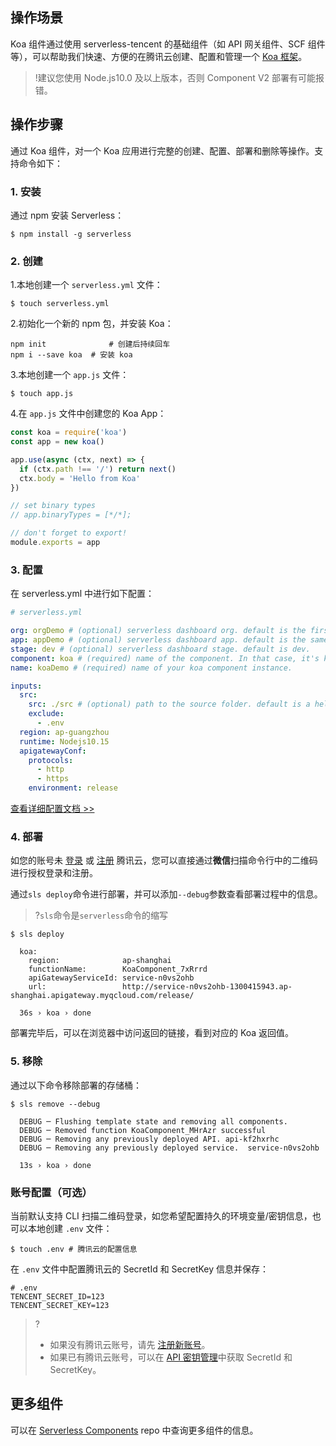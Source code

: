 ## 操作场景
Koa 组件通过使用 serverless-tencent 的基础组件（如 API 网关组件、SCF 组件等），可以帮助我们快速、方便的在腾讯云创建、配置和管理一个 [Koa 框架](https://koajs.com/)。

>!建议您使用 Node.js10.0 及以上版本，否则 Component V2 部署有可能报错。

## 操作步骤
通过 Koa 组件，对一个 Koa 应用进行完整的创建、配置、部署和删除等操作。支持命令如下：

### 1. 安装

通过 npm 安装 Serverless：
```console
$ npm install -g serverless
```

### 2. 创建

1.本地创建一个 `serverless.yml` 文件：
```console
$ touch serverless.yml
```
2.初始化一个新的 npm 包，并安装 Koa：
```
npm init              # 创建后持续回车
npm i --save koa  # 安装 koa
```
3.本地创建一个 `app.js` 文件：
```console
$ touch app.js
```
4.在 `app.js` 文件中创建您的 Koa App：
```js
const koa = require('koa')
const app = new koa()

app.use(async (ctx, next) => {
  if (ctx.path !== '/') return next()
  ctx.body = 'Hello from Koa'
})

// set binary types
// app.binaryTypes = [*/*];

// don't forget to export!
module.exports = app
```

### 3. 配置

在 serverless.yml 中进行如下配置：
```yml
# serverless.yml

org: orgDemo # (optional) serverless dashboard org. default is the first org you created during signup.
app: appDemo # (optional) serverless dashboard app. default is the same as the name property.
stage: dev # (optional) serverless dashboard stage. default is dev.
component: koa # (required) name of the component. In that case, it's koa.
name: koaDemo # (required) name of your koa component instance.

inputs:
  src:
    src: ./src # (optional) path to the source folder. default is a hello world app.
    exclude:
      - .env
  region: ap-guangzhou
  runtime: Nodejs10.15
  apigatewayConf:
    protocols:
      - http
      - https
    environment: release
```
[查看详细配置文档 >>](https://github.com/serverless-components/tencent-koa/blob/v2/docs/configure.md)

### 4. 部署

如您的账号未 [登录](https://cloud.tencent.com/login) 或 [注册](https://cloud.tencent.com/register) 腾讯云，您可以直接通过**微信**扫描命令行中的二维码进行授权登录和注册。

通过`sls deploy`命令进行部署，并可以添加`--debug`参数查看部署过程中的信息。
>?`sls`命令是`serverless`命令的缩写

```
$ sls deploy

  koa:
    region:              ap-shanghai
    functionName:        KoaComponent_7xRrrd
    apiGatewayServiceId: service-n0vs2ohb
    url:                 http://service-n0vs2ohb-1300415943.ap-shanghai.apigateway.myqcloud.com/release/

  36s › koa › done

```

部署完毕后，可以在浏览器中访问返回的链接，看到对应的 Koa 返回值。

### 5. 移除

通过以下命令移除部署的存储桶：
```
$ sls remove --debug

  DEBUG ─ Flushing template state and removing all components.
  DEBUG ─ Removed function KoaComponent_MHrAzr successful
  DEBUG ─ Removing any previously deployed API. api-kf2hxrhc
  DEBUG ─ Removing any previously deployed service.  service-n0vs2ohb

  13s › koa › done
```

### 账号配置（可选）

当前默认支持 CLI 扫描二维码登录，如您希望配置持久的环境变量/密钥信息，也可以本地创建 `.env` 文件：
```console
$ touch .env # 腾讯云的配置信息
```

在 `.env` 文件中配置腾讯云的 SecretId 和 SecretKey 信息并保存：
```
# .env
TENCENT_SECRET_ID=123
TENCENT_SECRET_KEY=123
```
>?
>- 如果没有腾讯云账号，请先 [注册新账号](https://cloud.tencent.com/register)。
>- 如果已有腾讯云账号，可以在 [API 密钥管理](https://console.cloud.tencent.com/cam/capi)中获取 SecretId 和 SecretKey。

## 更多组件
可以在 [Serverless Components](https://github.com/serverless/components) repo 中查询更多组件的信息。
